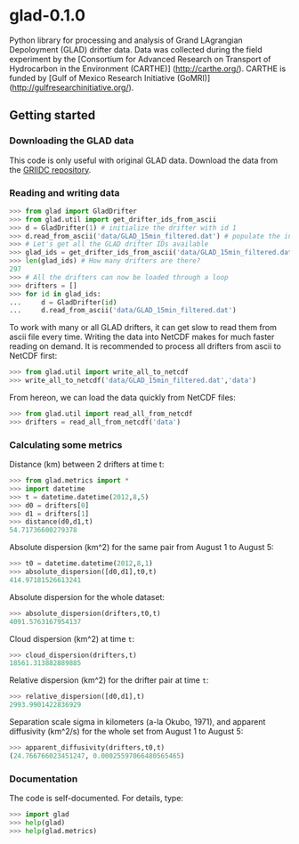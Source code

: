 # glad-0.1.0

Python library for processing and analysis of 
Grand LAgrangian Depoloyment (GLAD) drifter data.
Data was collected during the field experiment by the
[Consortium for Advanced Research on Transport 
of Hydrocarbon in the Environment (CARTHE)]
(http://carthe.org/).
CARTHE is funded by [Gulf of Mexico Research Initiative (GoMRI)]
(http://gulfresearchinitiative.org/).

## Getting started

### Downloading the GLAD data

This code is only useful with original GLAD data.
Download the data from the [GRIIDC repository](https://data.gulfresearchinitiative.org/data/R1.x134.073:0004).

### Reading and writing data

```python
>>> from glad import GladDrifter
>>> from glad.util import get_drifter_ids_from_ascii
>>> d = GladDrifter(1) # initialize the drifter with id 1
>>> d.read_from_ascii('data/GLAD_15min_filtered.dat') # populate the instance with data
>>> # Let's get all the GLAD drifter IDs available
>>> glad_ids = get_drifter_ids_from_ascii('data/GLAD_15min_filtered.dat')
>>> len(glad_ids) # How many drifters are there?
297
>>> # All the drifters can now be loaded through a loop
>>> drifters = []
>>> for id in glad_ids:
...     d = GladDrifter(id)
...     d.read_from_ascii('data/GLAD_15min_filtered.dat')
```
To work with many or all GLAD drifters, it can get slow to read them
from ascii file every time. Writing the data into NetCDF makes for much
faster reading on demand. It is recommended to process all drifters from 
ascii to NetCDF first:
```python
>>> from glad.util import write_all_to_netcdf
>>> write_all_to_netcdf('data/GLAD_15min_filtered.dat','data')
```
From hereon, we can load the data quickly from NetCDF files:
```python
>>> from glad.util import read_all_from_netcdf
>>> drifters = read_all_from_netcdf('data')
```

### Calculating some metrics

Distance (km) between 2 drifters at time t:
```python
>>> from glad.metrics import *
>>> import datetime
>>> t = datetime.datetime(2012,8,5)
>>> d0 = drifters[0]
>>> d1 = drifters[1]
>>> distance(d0,d1,t)
54.71736600279378
```
Absolute dispersion (km^2) for the same pair from August 1 to August 5:
```python
>>> t0 = datetime.datetime(2012,8,1)
>>> absolute_dispersion([d0,d1],t0,t)
414.97181526613241
```
Absolute dispersion for the whole dataset:
```python
>>> absolute_dispersion(drifters,t0,t)
4091.5763167954137
```
Cloud dispersion (km^2) at time `t`:
```python
>>> cloud_dispersion(drifters,t)
18561.313882889885
```
Relative dispersion (km^2) for the drifter pair at time `t`:
```python
>>> relative_dispersion([d0,d1],t)
2993.9901422836929
```
Separation scale sigma in kilometers (a-la Okubo, 1971), 
and apparent diffusivity (km^2/s) for the whole set
from August 1 to August 5:
```python
>>> apparent_diffusivity(drifters,t0,t)
(24.766766023451247, 0.00025597066480565465)
```

### Documentation

The code is self-documented. For details, type:

```python
>>> import glad
>>> help(glad)
>>> help(glad.metrics)
```
